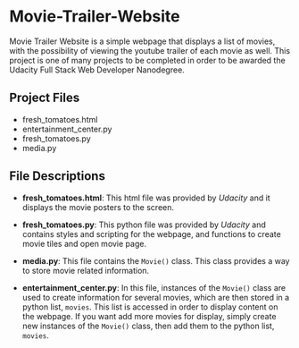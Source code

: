 # Movie-Trailer-Website

Movie Trailer Website is a simple webpage that displays a list of movies, with the possibility of viewing the youtube trailer of each movie as well.
This project is one of many projects to be completed in order to be awarded the Udacity Full Stack Web Developer Nanodegree.

## Project Files
- fresh_tomatoes.html
- entertainment_center.py
- fresh_tomatoes.py
- media.py

## File Descriptions
- **fresh_tomatoes.html**: This html file was provided by *Udacity* and it displays the movie posters to the screen.

- **fresh_tomatoes.py**: This python file was provided by *Udacity* and contains styles and scripting for the webpage, and functions to
create movie tiles and open movie page.

- **media.py**: This file contains the `Movie()` class. This class provides a way to store movie related information.

- **entertainment_center.py**: In this file, instances of the `Movie()` class are used to create information for several movies,
which are then stored in a python list, `movies`. This list is accessed in order to display content on the webpage. If you want add more
movies for display, simply create new instances of the `Movie()` class, then add them to the python list, `movies`.



